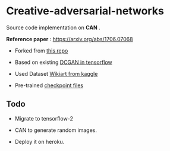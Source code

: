 # Creative-adversarial-networks

Source code implementation on **CAN** .

**Reference paper** : https://arxiv.org/abs/1706.07068

- Forked from [this repo](https://github.com/KIMSEUNGGYU/AI-Art-Lab)

- Based on existing [DCGAN in tensorflow](https://github.com/carpedm20/DCGAN-tensorflow)

- Used Dataset [Wikiart from kaggle](https://www.kaggle.com/c/painter-by-numbers/data)

- Pre-trained [checkpoint files](https://drive.google.com/open?id=1-7TFfo5lBj9zmjQHSRl_MMy99DxDCh50)

## Todo

- Migrate to tensorflow-2

- CAN to generate random images.

- Deploy it on heroku.
